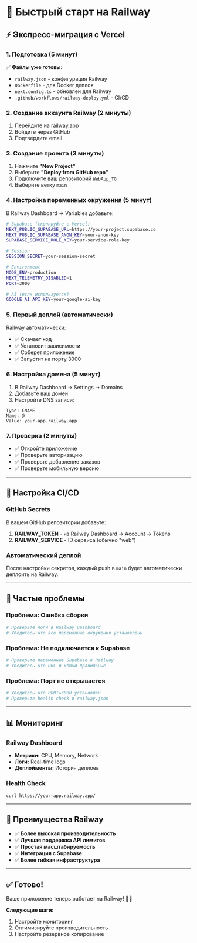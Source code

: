 # 🚂 Быстрый старт на Railway

## ⚡ Экспресс-миграция с Vercel

### 1. Подготовка (5 минут)

✅ **Файлы уже готовы:**
- `railway.json` - конфигурация Railway
- `Dockerfile` - для Docker деплоя
- `next.config.ts` - обновлен для Railway
- `.github/workflows/railway-deploy.yml` - CI/CD

### 2. Создание аккаунта Railway (2 минуты)

1. Перейдите на [railway.app](https://railway.app)
2. Войдите через GitHub
3. Подтвердите email

### 3. Создание проекта (3 минуты)

1. Нажмите **"New Project"**
2. Выберите **"Deploy from GitHub repo"**
3. Подключите ваш репозиторий `WebApp_TG`
4. Выберите ветку `main`

### 4. Настройка переменных окружения (5 минут)

В Railway Dashboard → Variables добавьте:

```bash
# Supabase (скопируйте с Vercel)
NEXT_PUBLIC_SUPABASE_URL=https://your-project.supabase.co
NEXT_PUBLIC_SUPABASE_ANON_KEY=your-anon-key
SUPABASE_SERVICE_ROLE_KEY=your-service-role-key

# Session
SESSION_SECRET=your-session-secret

# Environment
NODE_ENV=production
NEXT_TELEMETRY_DISABLED=1
PORT=3000

# AI (если используется)
GOOGLE_AI_API_KEY=your-google-ai-key
```

### 5. Первый деплой (автоматически)

Railway автоматически:
- ✅ Скачает код
- ✅ Установит зависимости
- ✅ Соберет приложение
- ✅ Запустит на порту 3000

### 6. Настройка домена (5 минут)

1. В Railway Dashboard → Settings → Domains
2. Добавьте ваш домен
3. Настройте DNS записи:

```
Type: CNAME
Name: @
Value: your-app.railway.app
```

### 7. Проверка (2 минуты)

- ✅ Откройте приложение
- ✅ Проверьте авторизацию
- ✅ Проверьте добавление заказов
- ✅ Проверьте мобильную версию

---

## 🔧 Настройка CI/CD

### GitHub Secrets

В вашем GitHub репозитории добавьте:

1. **RAILWAY_TOKEN** - из Railway Dashboard → Account → Tokens
2. **RAILWAY_SERVICE** - ID сервиса (обычно "web")

### Автоматический деплой

После настройки секретов, каждый push в `main` будет автоматически деплоить на Railway.

---

## 🚨 Частые проблемы

### Проблема: Ошибка сборки
```bash
# Проверьте логи в Railway Dashboard
# Убедитесь что все переменные окружения установлены
```

### Проблема: Не подключается к Supabase
```bash
# Проверьте переменные Supabase в Railway
# Убедитесь что URL и ключи правильные
```

### Проблема: Порт не открывается
```bash
# Убедитесь что PORT=3000 установлен
# Проверьте health check в railway.json
```

---

## 📊 Мониторинг

### Railway Dashboard
- **Метрики:** CPU, Memory, Network
- **Логи:** Real-time logs
- **Деплойменты:** История деплоев

### Health Check
```bash
curl https://your-app.railway.app/
```

---

## 🎯 Преимущества Railway

- ✅ **Более высокая производительность**
- ✅ **Лучшая поддержка API лимитов**
- ✅ **Простая масштабируемость**
- ✅ **Интеграция с Supabase**
- ✅ **Более гибкая инфраструктура**

---

## ✅ Готово!

Ваше приложение теперь работает на Railway! 🚂✨

**Следующие шаги:**
1. Настройте мониторинг
2. Оптимизируйте производительность
3. Настройте резервное копирование 